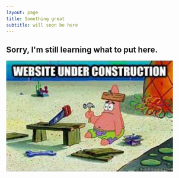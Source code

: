 ```yaml
---
layout: page
title: Something great
subtitle: will soon be here
---
```


## Sorry, I'm still learning what to put here.

<img src="/assets/img/patrick.jpeg" width="450" height="300" class="center"/>